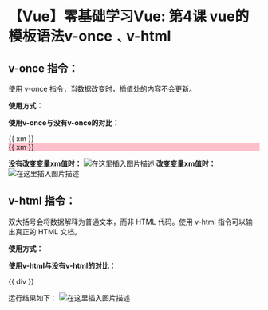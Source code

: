 # 【Vue】零基础学习Vue: 第4课 vue的模板语法v-once﹑v-html


## v-once 指令：

使用 v-once 指令，当数据改变时，插值处的内容不会更新。

**使用方式：**
<div v-once> </div>

**使用v-once与没有v-once的对比：**

<body> <!-- 获取的元素 --> <div id="app"> <!-- 没有使用v-once --> {{ xm }} <!-- 使用了v-once (加上背景颜色方便区分)--> <div style="background-color:pink" v-once> {{ xm }} </div> </div> <script> const app = new Vue({ el:"/#app", //获取元素 data:{ //data内存放vue的变量 xm:"小明", }, methods: { //methods存放vue内定义的方法 }, }) </script> </body>

**没有改变变量xm值时：**
![在这里插入图片描述](https://img-blog.csdnimg.cn/20190327154934634.png?x-oss-process=image/watermark,type_ZmFuZ3poZW5naGVpdGk,shadow_10,text_aHR0cHM6Ly9ibG9nLmNzZG4ubmV0L3FxXzQxNjE0OTI4,size_16,color_FFFFFF,t_70)
**改变变量xm值时：**
![在这里插入图片描述](https://img-blog.csdnimg.cn/20190327154955519.png?x-oss-process=image/watermark,type_ZmFuZ3poZW5naGVpdGk,shadow_10,text_aHR0cHM6Ly9ibG9nLmNzZG4ubmV0L3FxXzQxNjE0OTI4,size_16,color_FFFFFF,t_70)

## []()[]()v-html 指令：

双大括号会将数据解释为普通文本，而非 HTML 代码。使用 v-html 指令可以输出真正的 HTML 文档。

**使用方式：**
<div v-html="div"></div>

**使用v-html与没有v-html的对比：**

<body> <!-- 获取的元素 --> <div id="app"> <!-- 没有使用v-html --> {{ div }} <!-- 使用了v-html (加上背景颜色方便区分)--> <div style="background-color:pink" v-html="div"></div> </div> <script> const app = new Vue({ el:"/#app", //获取元素 data:{ //data内存放vue的变量 div:"<div>姓名：小明</div>", }, methods: { //methods存放vue内定义的方法 }, }) </script> </body>

运行结果如下：
![在这里插入图片描述](https://img-blog.csdnimg.cn/20190327164225320.png)



